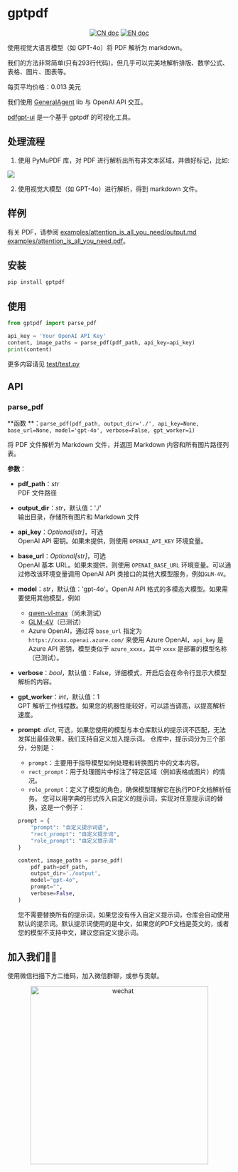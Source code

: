 # gptpdf

<p align="center">
<a href="README_CN.md"><img src="https://img.shields.io/badge/文档-中文版-blue.svg" alt="CN doc"></a>
<a href="README.md"><img src="https://img.shields.io/badge/document-English-blue.svg" alt="EN doc"></a>
</p>

使用视觉大语言模型（如 GPT-4o）将 PDF 解析为 markdown。

我们的方法非常简单(只有293行代码)，但几乎可以完美地解析排版、数学公式、表格、图片、图表等。

每页平均价格：0.013 美元

我们使用 [GeneralAgent](https://github.com/CosmosShadow/GeneralAgent) lib 与 OpenAI API 交互。

[pdfgpt-ui](https://github.com/daodao97/gptpdf-ui) 是一个基于 gptpdf 的可视化工具。

## 处理流程

1. 使用 PyMuPDF 库，对 PDF 进行解析出所有非文本区域，并做好标记，比如:

![](docs/demo.jpg)

2. 使用视觉大模型（如 GPT-4o）进行解析，得到 markdown 文件。

## 样例

有关
PDF，请参阅 [examples/attention_is_all_you_need/output.md](examples/attention_is_all_you_need/output.md) [examples/attention_is_all_you_need.pdf](examples/attention_is_all_you_need.pdf)。

## 安装

```bash
pip install gptpdf
```

## 使用

```python
from gptpdf import parse_pdf

api_key = 'Your OpenAI API Key'
content, image_paths = parse_pdf(pdf_path, api_key=api_key)
print(content)
```

更多内容请见 [test/test.py](test/test.py)

## API

### parse_pdf

**函数
**：`parse_pdf(pdf_path, output_dir='./', api_key=None, base_url=None, model='gpt-4o', verbose=False, gpt_worker=1)`

将 PDF 文件解析为 Markdown 文件，并返回 Markdown 内容和所有图片路径列表。

**参数**：

- **pdf_path**：*str*  
  PDF 文件路径

- **output_dir**：*str*，默认值：'./'  
  输出目录，存储所有图片和 Markdown 文件

- **api_key**：*Optional[str]*，可选  
  OpenAI API 密钥。如果未提供，则使用 `OPENAI_API_KEY` 环境变量。

- **base_url**：*Optional[str]*，可选  
  OpenAI 基本 URL。如果未提供，则使用 `OPENAI_BASE_URL` 环境变量。可以通过修改该环境变量调用 OpenAI API 类接口的其他大模型服务，例如`GLM-4V`。

- **model**：*str*，默认值：'gpt-4o'。OpenAI API 格式的多模态大模型。如果需要使用其他模型，例如 
  - [qwen-vl-max](https://help.aliyun.com/zh/dashscope/developer-reference/vl-plus-quick-start)（尚未测试）
  - [GLM-4V](https://open.bigmodel.cn/dev/api#glm-4v)（已测试）
  - Azure OpenAI，通过将 `base_url` 指定为 `https://xxxx.openai.azure.com/` 来使用 Azure OpenAI，`api_key` 是 Azure API 密钥，模型类似于 `azure_xxxx`，其中 `xxxx` 是部署的模型名称（已测试）。

- **verbose**：*bool*，默认值：False，详细模式，开启后会在命令行显示大模型解析的内容。

- **gpt_worker**：*int*，默认值：1  
  GPT 解析工作线程数。如果您的机器性能较好，可以适当调高，以提高解析速度。

- **prompt**: *dict*, 可选，如果您使用的模型与本仓库默认的提示词不匹配，无法发挥出最佳效果，我们支持自定义加入提示词。
  仓库中，提示词分为三个部分，分别是：
    + `prompt`：主要用于指导模型如何处理和转换图片中的文本内容。
    + `rect_prompt`：用于处理图片中标注了特定区域（例如表格或图片）的情况。
    + `role_prompt`：定义了模型的角色，确保模型理解它在执行PDF文档解析任务。
      您可以用字典的形式传入自定义的提示词，实现对任意提示词的替换，这是一个例子：

  ```python
  prompt = {
      "prompt": "自定义提示词语",
      "rect_prompt": "自定义提示词",
      "role_prompt": "自定义提示词"
  }
  
  content, image_paths = parse_pdf(
      pdf_path=pdf_path,
      output_dir='./output',
      model="gpt-4o",
      prompt="",
      verbose=False,
  )
  
  ```
  您不需要替换所有的提示词，如果您没有传入自定义提示词，仓库会自动使用默认的提示词。默认提示词使用的是中文，如果您的PDF文档是英文的，或者您的模型不支持中文，建议您自定义提示词。

## 加入我们👏🏻

使用微信扫描下方二维码，加入微信群聊，或参与贡献。

<p align="center">
<img src="./docs/wechat.jpg" alt="wechat" width=400/>
</p>
